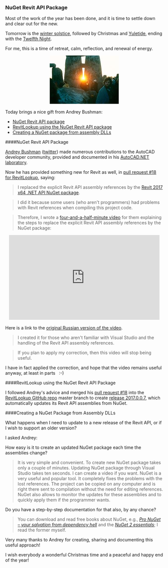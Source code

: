 <head>
<meta http-equiv="Content-Type" content="text/html; charset=utf-8">
<link rel="stylesheet" type="text/css" href="bc.css">
<script src="run_prettify.js" type="text/javascript"></script>
<!--
<script src="https://google-code-prettify.googlecode.com/svn/loader/run_prettify.js" type="text/javascript"></script>
-->
</head>

<!---

NuGet Revit API Package #RevitAPI @AutodeskRevit #aec #bim #dynamobim @AutodeskForge @AndreyBushman

Most of the work of the year has been done, and it is time to settle down and clear out for the new.
Tomorrow is the winter solstice, followed by Christmas and Yuletide, ending with the Twelfth Night.
For me, this is a time of retreat, calm, reflection, and renewal of energy.
Today brings a nice gift from Andrey Bushman
&ndash; NuGet Revit API package
&ndash; RevitLookup using the NuGet Revit API package
&ndash; Creating a NuGet package from assembly DLLs...

-->

### NuGet Revit API Package

Most of the work of the year has been done, and it is time to settle down and clear out for the new.

Tomorrow is the [winter solstice](https://en.wikipedia.org/wiki/Winter_solstice),
followed by Christmas and
[Yuletide](https://en.wikipedia.org/wiki/Yule), ending with
the [Twelfth Night](https://en.wikipedia.org/wiki/Twelfth_Night_(holiday)).

For me, this is a time of retreat, calm, reflection, and renewal of energy.

<center>
<img src="img/220px-StonehengeSunrise1980s.jpg" alt="Sunrise at Stonehenge on the Winter Solstice" width="220"/>
</center>

Today brings a nice gift from Andrey Bushman:

- [NuGet Revit API package](#2)
- [RevitLookup using the NuGet Revit API package](#3)
- [Creating a NuGet package from assembly DLLs](#4)



####<a name="2"></a>NuGet Revit API Package

[Andrey Bushman](http://bushman-andrey.blogspot.ru) ([twitter](https://twitter.com/AndreyBushman)) made
numerous contributions to the AutoCAD developer community, provided and documented in 
his [AutoCAD.NET laboratory](https://sites.google.com/site/bushmansnetlaboratory).

Now he has provided something new for Revit as well,
in [pull request #18 for RevitLookup](https://github.com/jeremytammik/RevitLookup/pull/18),
saying:

> I replaced the explicit Revit API assembly references by the [Revit 2017 x64 .NET API NuGet package](https://www.nuget.org/packages/Revit-2017x64.Base).

> I did it because some users (who aren't programmers) had problems with Revit references when compiling this project code.

> Therefore, I wrote a [four-and-a-half-minute video](https://youtu.be/N0itQZDUEeA) for them explaining the steps to replace the explicit Revit API assembly references by the NuGet package:

<center>
<iframe width="480" height="270" src="https://www.youtube.com/embed/N0itQZDUEeA?rel=0" frameborder="0" allowfullscreen></iframe>
</center>

Here is a link to the [original Russian version of the video](https://youtu.be/ajgSGp6gp5E).

> I created it for those who aren't familiar with Visual Studio and the handling of the Revit API assembly references.

> If you plan to apply my correction, then this video will stop being useful.

I have in fact applied the correction, and hope that the video remains useful anyway, at least in parts &nbsp; :-)


####<a name="3"></a>RevitLookup using the NuGet Revit API Package

I followed Andrey's advice and merged
his [pull request #18](https://github.com/jeremytammik/RevitLookup/pull/18) into
the [RevitLookup GitHub repo](https://github.com/jeremytammik/RevitLookup) master branch to
create [release 2017.0.0.7](https://github.com/jeremytammik/RevitLookup/releases/tag/2017.0.0.7),
which automatically updates its Revit API assemblies from NuGet.


####<a name="4"></a>Creating a NuGet Package from Assembly DLLs

What happens when I need to update to a new release of the Revit API, or if I wish to support an older version?

I asked Andrey:

How easy is it to create an updated NuGet package each time the assemblies change?

> It is very simple and convenient.
To create new NuGet package takes only a couple of minutes.
Updating NuGet package through Visual Studio takes ten seconds.
I can create a video if you want.
NuGet is a very useful and popular tool.
It completely fixes the problems with the lost references.
The project can be copied on any computer and is right there sent to compilation without the need for editing references.
NuGet also allows to monitor the updates for these assemblies and to quickly apply them if the programmer wants. 

Do you have a step-by-step documentation for that also, by any chance?

> You can download and read free books about NuGet,
e.g., *[Pro NuGet &ndash; your salvation from dependency hell](http://www.allitebooks.com/pro-nuget-2nd-edition/)*
and the *[NuGet 2 essentials](http://www.allitebooks.com/nuget-2-essentials/)*;
I read the former myself.


Very many thanks to Andrey for creating, sharing and documenting this useful approach!

I wish everybody a wonderful Christmas time and a peaceful and happy end of the year!

